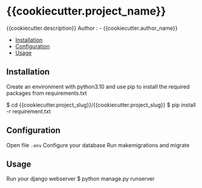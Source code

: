 # {{cookiecutter.project_name}}
{{cookiecutter.description}}
Author : - {{cookiecutter.author_name}}

- [Installation](#installation)
- [Configuration](#configuration)
- [Usage](#usage)

## Installation

Create an environment with python3.10 and use pip to install the required packages from requirements.txt

$ cd {{cookiecutter.project_slug}}/{{cookiecutter.project_slug}}
$ pip install -r requirement.txt


## Configuration
Open file `.env`
Configure your database
Run makemigrations and migrate

## Usage
Run your django webserver
$ python manage.py runserver